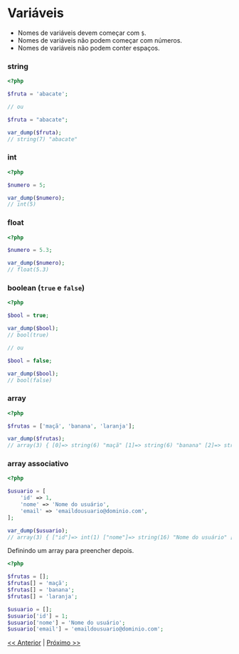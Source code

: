 # Variáveis

- Nomes de variáveis devem começar com `$`.
- Nomes de variáveis não podem começar com números.
- Nomes de variáveis não podem conter espaços.

### string

```php
<?php

$fruta = 'abacate'; 

// ou

$fruta = "abacate";

var_dump($fruta); 
// string(7) "abacate" 
```

### int

```php
<?php

$numero = 5;

var_dump($numero); 
// int(5)
```

### float

```php
<?php

$numero = 5.3; 

var_dump($numero); 
// float(5.3)

```

### boolean (`true` e `false`)

```php
<?php

$bool = true;

var_dump($bool); 
// bool(true) 

// ou

$bool = false;

var_dump($bool); 
// bool(false) 

```

### array

```php
<?php

$frutas = ['maçã', 'banana', 'laranja']; 

var_dump($frutas);
// array(3) { [0]=> string(6) "maçã" [1]=> string(6) "banana" [2]=> string(7) "laranja" }

```

### array associativo

```php
<?php

$usuario = [
    'id' => 1,
    'nome' => 'Nome do usuário',
    'email' => 'emaildousuario@dominio.com',
];

var_dump($usuario);
// array(3) { ["id"]=> int(1) ["nome"]=> string(16) "Nome do usuário" ["email"]=> string(26) "emaildousuario@dominio.com" } 

```

Definindo um array para preencher depois.

```php
<?php

$frutas = [];
$frutas[] = 'maçã';
$frutas[] = 'banana';
$frutas[] = 'laranja';

$usuario = [];
$usuario['id'] = 1;
$usuario['nome'] = 'Nome do usuário';
$usuario['email'] = 'emaildousuario@dominio.com';

```

[<< Anterior](https://github.com/agenciasys/as-capacita/blob/master/PHP-basico/Comentarios.md#comentários)
|
[Próximo >>](https://github.com/agenciasys/as-capacita/blob/master/PHP-basico/EstruturasCondicionais.md#estruturas-condicionais)
